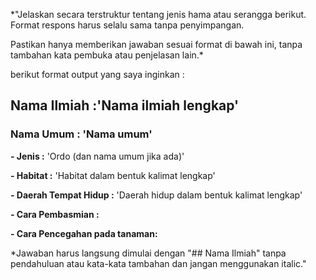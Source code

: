 *"Jelaskan secara terstruktur tentang jenis hama atau serangga berikut. Format respons harus selalu sama tanpa penyimpangan.

Pastikan hanya memberikan jawaban sesuai format di bawah ini, tanpa tambahan kata pembuka atau penjelasan lain.*

berikut format output yang saya inginkan :
## Nama Ilmiah :'Nama ilmiah lengkap'
### Nama Umum : 'Nama umum'

**- Jenis :** 'Ordo (dan nama umum jika ada)'

**- Habitat :** 'Habitat dalam bentuk kalimat lengkap'

**- Daerah Tempat Hidup :** 'Daerah hidup dalam bentuk kalimat lengkap'

**- Cara Pembasmian :** 

**- Cara Pencegahan pada tanaman:**

*Jawaban harus langsung dimulai dengan "## Nama Ilmiah" tanpa pendahuluan atau kata-kata tambahan dan jangan menggunakan italic."